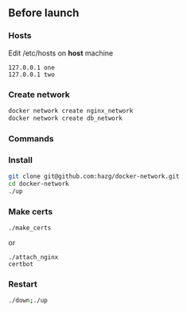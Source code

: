## Before launch

### Hosts
Edit /etc/hosts on **host** machine
```
127.0.0.1 one
127.0.0.1 two
```
### Create network

```bash
docker network create nginx_network
docker network create db_network
```

### Commands

### Install
```bash
git clone git@github.com:hazg/docker-network.git
cd docker-network
./up
```

### Make certs
```
./make_certs
```
or
```
./attach_nginx
certbot
```
### Restart

```bash
./down;./up
```